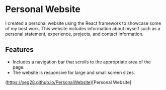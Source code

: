 # Personal Website

I created a personal website using the React framework to showcase some of my best work. This website includes information about myself such as a personal statement, experience, projects, and contact information.

## Features
- Includes a navigation bar that scrolls to the appropriate area of the page.
- The website is responsive for large and small screen sizes.


(https://xeg28.github.io/PersonalWebsite)[Personal Website]
